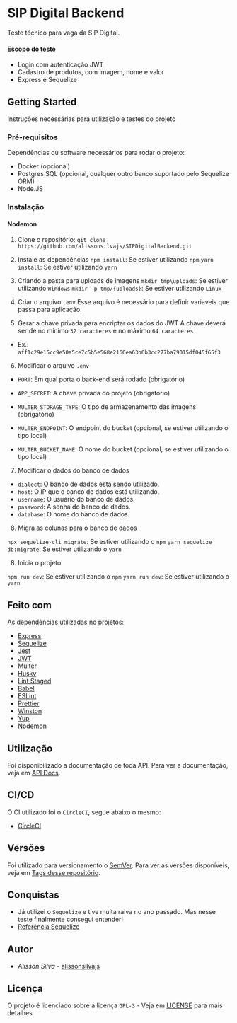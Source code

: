 # SIP Digital Backend

Teste técnico para vaga da SIP Digital.

#### Escopo do teste
- Login com autenticação JWT
- Cadastro de produtos, com imagem, nome e valor
- Express e Sequelize

## Getting Started

Instruções necessárias para utilização e testes do projeto

### Pré-requisitos

Dependências ou software necessários para rodar o projeto:

- Docker (opcional)
- Postgres SQL (opcional, qualquer outro banco suportado pelo Sequelize ORM)
- Node.JS

### Instalação

#### Nodemon

1. Clone o repositório:
`git clone https://github.com/alissonsilvajs/SIPDigitalBackend.git`

2. Instale as dependências
`npm install`: Se estiver utilizando `npm`
`yarn install`: Se estiver utilizando `yarn`

3. Criando a pasta para uploads de imagens
`mkdir tmp\uploads`: Se estiver utilizando `Windows`
`mkdir -p tmp/{uploads}`: Se estiver utilizando `Linux`

4. Criar o arquivo `.env`
Esse arquivo é necessário para definir variaveis que passa
para aplicação.

5. Gerar a chave privada para encriptar os dados do JWT
A chave deverá ser de no mínimo `32 caracteres` e no máximo `64 caracteres`

- Ex.: `aff1c29e15cc9e50a5ce7c5b5e568e2166ea63b6b3cc277ba79015df045f65f3`

6. Modificar o arquivo `.env`

- `PORT`: Em qual porta o back-end será rodado (obrigatório)
- `APP_SECRET`: A chave privada do projeto (obrigatório)

- `MULTER_STORAGE_TYPE`: O tipo de armazenamento das imagens (obrigatório)
- `MULTER_ENDPOINT`: O endpoint do bucket (opcional, se estiver utilizando o tipo local)
- `MULTER_BUCKET_NAME`: O nome do bucket (opcional, se estiver utilizando o tipo local)

7. Modificar o dados do banco de dados

- `dialect`: O banco de dados está sendo utilizado.
- `host`: O IP que o banco de dados está utilizando.
- `username`: O usuário do banco de dados.
- `password`: A senha do banco de dados.
- `database`: O nome do banco de dados.

8. Migra as colunas para o banco de dados

`npx sequelize-cli migrate`: Se estiver utilizando o `npm`
`yarn sequelize db:migrate`: Se estiver utilizando o `yarn`

8. Inicia o projeto

`npm run dev`: Se estiver utilizando o `npm`
`yarn run dev`: Se estiver utilizando o `yarn`

## Feito com

As dependências utilizadas no projetos:

* [Express](https://github.com/expressjs/express)
* [Sequelize](https://github.com/sequelize/sequelize)
* [Jest](https://github.com/facebook/jest)
* [JWT](https://github.com/auth0/node-jsonwebtoken)
* [Multer](https://github.com/expressjs/multer)
* [Husky](https://github.com/typicode/husky)
* [Lint Staged](https://github.com/okonet/lint-staged)
* [Babel](https://github.com/babel/babel)
* [ESLint](https://github.com/eslint/eslint)
* [Prettier](https://github.com/prettier/prettier)
* [Winston](https://github.com/winstonjs/winston)
* [Yup](https://github.com/jquense/yup)
* [Nodemon](https://github.com/remy/nodemon)

## Utilização

Foi disponibilizado a documentação de toda API.
Para ver a documentação, veja em [API Docs](APIdocs.md).

## CI/CD

O CI utilizado foi o `CircleCI`, segue abaixo o mesmo:

* [CircleCI](https://circleci.com/)

## Versões

Foi utilizado para versionamento o [SemVer](http://semver.org).
Para ver as versões disponíveis, veja em [Tags desse repositório](https://github.com/alissonsilvajs/SIPDigitalBackend/tags).

## Conquistas

* Já utilizei o `Sequelize` e tive muita raiva no ano passado. Mas nesse teste finalmente consegui entender!
* [Referência Sequelize](https://ezdevs.com.br/introducao-a-orm-no-node-js-com-sequelize-parte-2/)

## Autor

* *Alisson Silva* - [alissonsilvajs](https://github.com/alissonsilvajs)

## Licença

O projeto é licenciado sobre a licença `GPL-3` - Veja em [LICENSE](LICENSE) para mais detalhes
